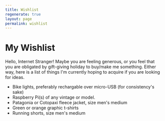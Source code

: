 ```yaml
---
title: Wishlist
regenerate: true
layout: page
permalink: wishlist
---
```


# My Wishlist

Hello, Internet Stranger! Maybe you are feeling generous, or you feel that you are obligated by gift-giving holiday to buy/make me something. Either way, here is a list of things I'm currently hoping to acquire if you are looking for ideas.

- Bike lights, preferably rechargable over micro-USB (for consistency's sake)
- Raspberry Pi(s) of any vintage or model. 
- Patagonia or Cotopaxi fleece jacket, size men's medium
- Green or orange graphic t-shirts
- Running shorts, size men's medium

